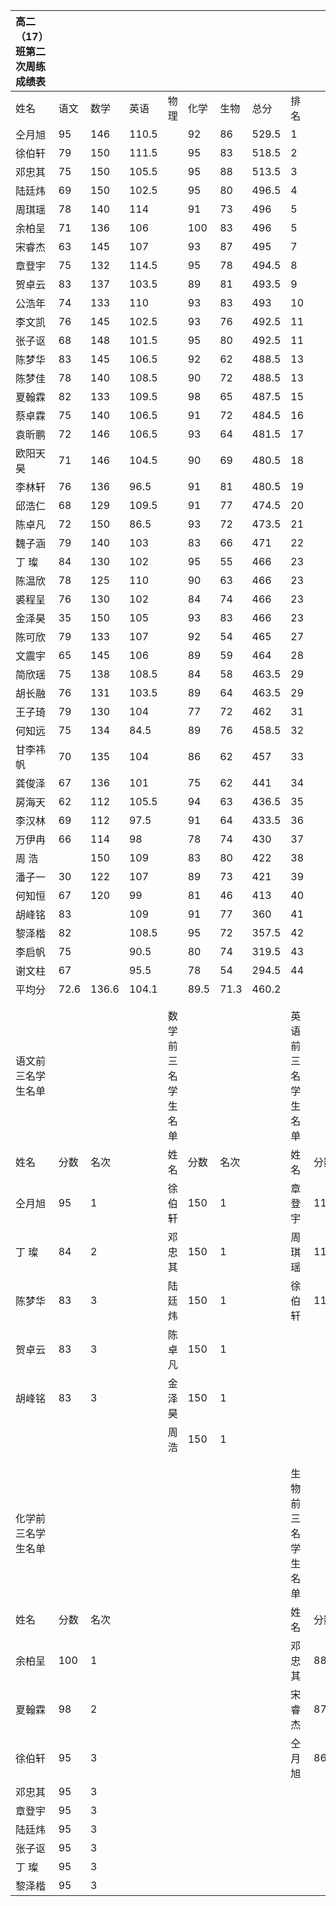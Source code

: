 |                            高二（17）班第二次周练成绩表|||||||||||
|:--|:--|:--|:--|:--|:--|:--|:--|:--|:--|:--|
|姓名|语文|数学|英语|物理|化学|生物|总分|排名|||
|仝月旭|95|146|110.5||92|86|529.5|1|||
|徐伯轩|79|150|111.5||95|83|518.5|2|||
|邓忠其|75|150|105.5||95|88|513.5|3|||
|陆廷炜|69|150|102.5||95|80|496.5|4|||
|周琪瑶|78|140|114||91|73|496|5|||
|余柏呈|71|136|106||100|83|496|5|||
|宋睿杰|63|145|107||93|87|495|7|||
|章登宇|75|132|114.5||95|78|494.5|8|||
|贺卓云|83|137|103.5||89|81|493.5|9|||
|公浩年|74|133|110||93|83|493|10|||
|李文凯|76|145|102.5||93|76|492.5|11|||
|张子讴|68|148|101.5||95|80|492.5|11|||
|陈梦华|83|145|106.5||92|62|488.5|13|||
|陈梦佳|78|140|108.5||90|72|488.5|13|||
|夏翰霖|82|133|109.5||98|65|487.5|15|||
|蔡卓霖|75|140|106.5||91|72|484.5|16|||
|袁昕鹏|72|146|106.5||93|64|481.5|17|||
|欧阳天昊|71|146|104.5||90|69|480.5|18|||
|李林轩|76|136|96.5||91|81|480.5|19|||
|邱浩仁|68|129|109.5||91|77|474.5|20|||
|陈卓凡|72|150|86.5||93|72|473.5|21|||
|魏子涵|79|140|103||83|66|471|22|||
|丁 璨|84|130|102||95|55|466|23|||
|陈温欣|78|125|110||90|63|466|23|||
|裘程呈|76|130|102||84|74|466|23|||
|金泽昊|35|150|105||93|83|466|23|||
|陈可欣|79|133|107||92|54|465|27|||
|文震宇|65|145|106||89|59|464|28|||
|简欣瑶|75|138|108.5||84|58|463.5|29|||
|胡长融|76|131|103.5||89|64|463.5|29|||
|王子琦|79|130|104||77|72|462|31|||
|何知远|75|134|84.5||89|76|458.5|32|||
|甘李祎帆|70|135|104||86|62|457|33|||
|龚俊泽|67|136|101||75|62|441|34|||
|房海天|62|112|105.5||94|63|436.5|35|||
|李汉林|69|112|97.5||91|64|433.5|36|||
|万伊冉|66|114|98||78|74|430|37|||
|周 浩||150|109||83|80|422|38|||
|潘子一|30|122|107||89|73|421|39|||
|何知恒|67|120|99||81|46|413|40|||
|胡峰铭|83||109||91|77|360|41|||
|黎泽楷|82||108.5||95|72|357.5|42|||
|李启帆|75||90.5||80|74|319.5|43|||
|谢文柱|67||95.5||78|54|294.5|44|||
|平均分|72.6|136.6|104.1||89.5|71.3|460.2||||
||||||||||||
||||||||||||
|语文前三名学生名单||||数学前三名学生名单||||英语前三名学生名单|||
|姓名|分数|名次||姓名|分数|名次||姓名|分数|名次|
|仝月旭|95|1||徐伯轩|150|1||章登宇|114.5|1|
|丁 璨|84|2||邓忠其|150|1||周琪瑶|114|2|
|陈梦华|83|3||陆廷炜|150|1||徐伯轩|111.5|3|
|贺卓云|83|3||陈卓凡|150|1|||||
|胡峰铭|83|3||金泽昊|150|1|||||
|||||周 浩|150|1|||||
||||||||||||
||||||||||||
|化学前三名学生名单||||||||生物前三名学生名单|||
|姓名|分数|名次||||||姓名|分数|名次|
|余柏呈|100|1||||||邓忠其|88|1|
|夏翰霖|98|2||||||宋睿杰|87|2|
|徐伯轩|95|3||||||仝月旭|86|3|
|邓忠其|95|3|||||||||
|章登宇|95|3|||||||||
|陆廷炜|95|3|||||||||
|张子讴|95|3|||||||||
|丁 璨|95|3|||||||||
|黎泽楷|95|3|||||||||
